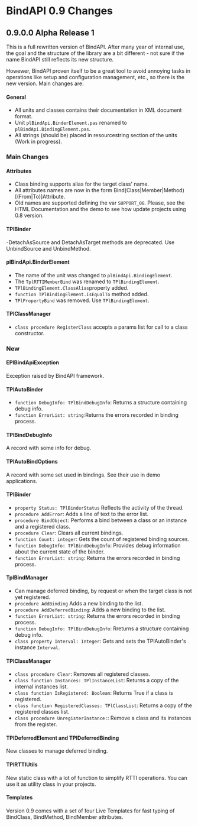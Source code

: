 # BindAPI 0.9 Changes

## 0.9.0.0 Alpha Release 1
This is a full rewritten version of BindAPI. After many year of internal use, the goal and the structure of the library are a bit different - not sure if the name BindAPI still reflects its new structure.

Howewer, BindAPI proven itself to be a great tool to avoid annoying tasks in operations like setup and configuration management, etc., so there is the new version. Main changes are:

#### General
- All units and classes contains their documentation in XML document format.
- Unit `plBindApi.BinderElement.pas` renamed to `plBindApi.BindingElement.pas`.
- All strings (should be) placed in resourcestring section of the units (Work in progress).

### Main Changes

#### Attributes
- Class binding supports alias for the target class' name.
- All attributes names are now in the form Bind(Class|Member|Method)[(From|To)]Attribute.
- Old names are supported defining the var `SUPPORT_08`.
Please, see the HTML Documentation and the demo to see how update projects using 0.8 version.

#### TPlBinder
-DetachAsSource and DetachAsTarget methods are deprecated. Use UnbindSource and UnbindMethod.

#### plBindApi.BinderElement
- The name of the unit was changed to `plBindApi.BindingElement`.
- The `TplRTTIMemberBind` was renamed to `TPlBindingElement`.
- `TPlBindingElement.ClassAlias`property added. 
- `function TPlBindingElement.IsEqualTo` method added. 
- `TPlPropertyBind` was removed. Use `TPlBindingElement`.

#### TPlClassManager
- `class procedure RegisterClass` accepts a params list for call to a class constructor. 

### New

#### EPlBindApiException
Exception raised by BindAPI framework.

#### TPlAutoBinder
- `function DebugInfo: TPlBindDebugInfo`: Returns a  structure containing debug info.  
- `function ErrorList: string`:Returns the errors recorded in binding process.

#### TPlBindDebugInfo
A record with some info for debug.

#### TPlAutoBindOptions
A record with some set used in bindings. See their use in demo applications.  

#### TPlBinder
- `property Status: TPlBinderStatus` Reflects the activity of the thread.
- `procedure AddError`: Adds a line of text to the error list.
- `procedure BindObject`: Performs a bind between a class or an instance and a registered class. 
- `procedure Clear`: Clears all current bindings.
- `function Count: integer`: Gets the count of registered binding sources.
- `function DebugInfo: TPlBindDebugInfo`: Provides debug information about the current state of the binder.
- `function ErrorList: string`: Returns the errors recorded in binding process.

#### TplBindManager
- Can manage deferred binding, by request or when the target class is not yet registered.
- `procedure AddBinding` Adds a new binding to the list.
- `procedure AddDeferredBinding`: Adds a new binding to the list.
- `function ErrorList: string`: Returns the errors recorded in binding process.
- `function DebugInfo: TPlBindDebugInfo`: Rreturns a structure containing debug info.  
- `class property Interval: Integer`: Gets and sets the TPlAutoBinder's instance `Interval`. 

#### TPlClassManager
- `class procedure Clear`: Removes all registered classes. 
- `class function Instances: TPlInstanceList`: Returns a copy of the internal instances list.
- `class function IsRegistered: Boolean`: Returns True if a class is registered. 
- `class function RegisteredClasses: TPlClassList`: Returns a copy of the registered classes list.
- `class procedure UnregisterInstance:`: Remove a class and its instances from the register. 

#### TPlDeferredElement and TPlDeferredBinding
New classes to manage deferred binding.

#### TPlRTTIUtils
New static class with a lot of function to simplify RTTI operations. You can use it as utility class in your projects.

#### Templates
Version 0.9 comes with a set of four Live Templates for fast typing of BindClass, BindMethod, BindMember attributes.
